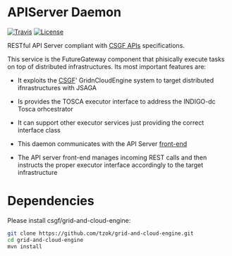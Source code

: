 # APIServer Daemon
[![Travis](http://img.shields.io/travis/FutureGateway/geAPIServer/master.png)](https://travis-ci.org/FutureGateway/geAPIServer)
[![License](https://img.shields.io/github/license/FutureGateway/geAPIServer.svg?style?flat)](http://www.apache.org/licenses/LICENSE-2.0.txt)

RESTful API Server compliant with [CSGF APIs][specs] specifications.

This service is the FutureGateway component that phisically execute tasks on top of distributed infrastructures. Its most important features are:
 - It exploits the [CSGF][CSGF]' GridnCloudEngine system to target distributed ifnrastructures with JSAGA
 - Is provides the TOSCA executor interface to address the INDIGO-dc Tosca orhcestrator
 - It can support other executor services just providing the correct interface class
 - This daemon communicates with the API Server   [front-end][fgAPIServer]
 - The API server front-end manages incoming REST calls and then instructs the proper executor interface accordingly to the target infrastructure

   [specs]: <http://docs.csgfapis.apiary.io/#reference/v1.0/application/create-a-task>
   [CSGF]: <https://www.catania-science-gateways.it>
   [fgAPIServer]: <https://github.com/FutureGateway/fgAPIServer>

# Dependencies

Please install csgf/grid-and-cloud-engine:

```sh
git clone https://github.com/tzok/grid-and-cloud-engine.git
cd grid-and-cloud-engine
mvn install
```
